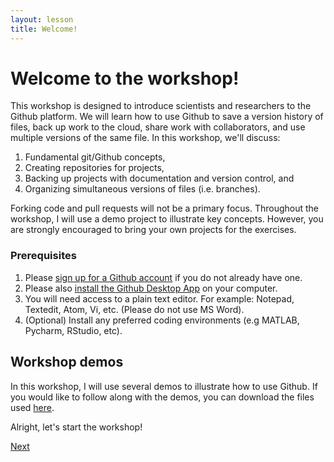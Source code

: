 ```yaml
---
layout: lesson
title: Welcome!
---
```


# Welcome to the workshop!

This workshop is designed to introduce scientists and researchers to the Github platform. We will learn how to use Github to save a version history of files, back up work to the cloud, share work with collaborators, and use multiple versions of the same file. In this workshop, we'll discuss:

1. Fundamental git/Github concepts,
2. Creating repositories for projects,
3. Backing up projects with documentation and version control, and
4. Organizing simultaneous versions of files (i.e. branches).

Forking code and pull requests will not be a primary focus. Throughout the workshop, I will use a demo project to illustrate key concepts. However, you are strongly encouraged to bring your own projects for the exercises.

### Prerequisites

1. Please [sign up for a Github account](https://github.com) if you do not already have one.
2. Please also [install the Github Desktop App](https://desktop.github.com/) on your computer.
3. You will need access to a plain text editor. For example: Notepad, Textedit, Atom, Vi, etc. (Please do not use MS Word).
4. (Optional) Install any preferred coding environments (e.g MATLAB, Pycharm, RStudio, etc).

## Workshop demos

In this workshop, I will use several demos to illustrate how to use Github. If you would like to follow along with the demos, you can download the files used <a href="../demo-files.zip" download>here</a>.


Alright, let's start the workshop!

[Next](01-why-github)
